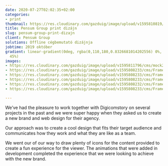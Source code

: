 ```yaml
---
date: 2020-07-27T02:02:35+02:00
categories:
- print
thumbnail: https://res.cloudinary.com/gazduig/image/upload/v1595810819/cms/PENS_xg3wov.png
title: Pensum Group print dizájn
slug: pensum-group-print-dizajn
client: Pensum Group
solutions: Offline cégbemutató dizájnja
jobtime: 2019 október
gradient: linear-gradient(0deg, rgba(0,110,180,0.8326681014202556) 0%, rgba(53,149,130,0)
  45%)
images:
- https://res.cloudinary.com/gazduig/image/upload/v1595811796/cms/mock2_dygtpu.jpg
- https://res.cloudinary.com/gazduig/image/upload/v1595808233/cms/Frame_15_c1h6fw.webp
- https://res.cloudinary.com/gazduig/image/upload/v1595808233/cms/Frame_13_f4cnnf.webp
- https://res.cloudinary.com/gazduig/image/upload/v1595808233/cms/Frame_12_mvkiqp.webp
- https://res.cloudinary.com/gazduig/image/upload/v1595808232/cms/Frame_11_d9vmj2.webp
- https://res.cloudinary.com/gazduig/image/upload/v1595808233/cms/Frame_10_ltmgic.webp

---
```

We’ve had the pleasure to work together with Digicomstory on several projects in the past and we were super happy when they asked us to create a new brand and web design for their agency.

Our approach was to create a cool design that fits their target audience and communicates how they work and what they are like as a team.

We went our of our way to draw plenty of icons for the content provided to create a fun experience for the viewer. The animations that were added in development completed the experience that we were looking to achieve with the new brand.